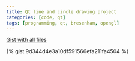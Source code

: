 ```yaml
---
title: Qt line and circle drawing project
categories: [code, qt]
tags: [programming, qt, bresenham, opengl]
---
```


[Gist with all files](https://gist.github.com/Maktel/9d344d4e3a10df591566efa211fa4504)

{% gist 9d344d4e3a10df591566efa211fa4504 %}

